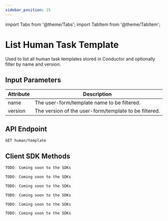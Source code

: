 ```yaml
---
sidebar_position: 15
---
```


import Tabs from '@theme/Tabs';
import TabItem from '@theme/TabItem';

# List Human Task Template

Used to list all human task templates stored in Conductor and optionally filter by name and version.

## Input Parameters

| Attribute | Description         |
|-----------|---------------------| 
| name      | The user-form/template name to be filtered.   | 
| version   | The version of the user-form/template to be filtered.| 

## API Endpoint 

```
GET human/template
```

## Client SDK Methods

<Tabs>
<TabItem value="Java" label="Java">

```java
TODO: Coming soon to the SDKs
```

</TabItem>
<TabItem value="Golang" label="Golang">

```go
TODO: Coming soon to the SDKs
```

</TabItem>
<TabItem value="Python" label="Python">

```python
TODO: Coming soon to the SDKs
```

</TabItem>
<TabItem value="CSharp" label="CSharp">

```csharp
TODO: Coming soon to the SDKs
```

</TabItem>
<TabItem value="Javascript" label="Javascript">

```javascript
TODO: Coming soon to the SDKs
```

</TabItem>
<TabItem value="Clojure" label="Clojure">

```clojure
TODO: Coming soon to the SDKs
```

</TabItem>
</Tabs>
